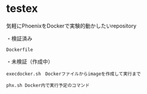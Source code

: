 # testex
気軽にPhoenixをDockerで実験的動かしたいrepository

・検証済み

    Dockerfile
 
・未検証（作成中）

    execdocker.sh　Dockerファイルからimageを作成して実行まで

    phx.sh Docker内で実行予定のコマンド
